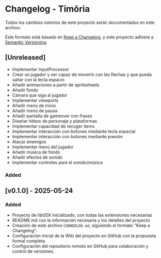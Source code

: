 # Changelog - Timōria

Todos los cambios notorios de este proyecto serán documentados en este archivo.

Este formato está basado en [Keep a Changelog](https://keepachangelog.com/en/1.1.0/), y este proyecto adhiere a [Semantic Versioning](https://semver.org/spec/v2.0.0.html).

## [Unreleased]
- Implementar InputProcessor
- Crear un jugador y ser capaz de moverlo con las flechas y que pueda saltar con la tecla espacio
- Añadir animaciones a partir de spritesheets
- Añadir fondo
- Cámara que siga al jugador
- Implementar viewports
- Añadir menú de inicio
- Añadir menú de pausa
- Añadir pantalla de gameover con frases
- Diseñar hitbox de personaje y plataformas
- Implementar capacidad de recoger items
- Implementar interacción con botones mediante tecla especial
- Implementar interacción con botones mediante presión
- Atacar enemigos
- Implementar menú del jugador
- Añadir música de fondo
- Añadir efectos de sonido
- Implementar controles para el sonido/música 
### Added

## [v0.1.0] - 2025-05-24
### Added
- Proyecto de libGDX inicializado, con todas las extensiones necesarias 
- README.md con la información necesaria y los detalles del proyecto
- Creación de este archivo `CHANGELOG.md`, siguiendo el formato "Keep a Changelog".
- Configuración inicial de la Wiki del proyecto en GitHub con la propuesta formal completa.
- Configuración del repositorio remoto en GitHub para colaboración y control de versiones.
